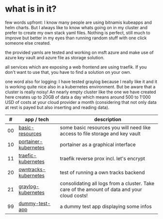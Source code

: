 # what is in it?

few words upfront: I know many people are using bitnamis kubeapps and helm charts. But I always like to know whats going on in my cluster and prefer to create my own stack yaml files. Nothing is perfect, still much to improve but better in my eyes than running random stuff with one click someone else created.

the provided yamls are tested and working on msft azure and make use of azure key vault and azure file as storage solution.

all services which are exposing a web frontend are using traefik. If you don't want to use that, you have to find a solution on your own.

one word also for logging: I have tested graylog because I really like it and it is working quite nice also in a kubernetes environment. But be aware that a cluster is really noisy! An nearly empty cluster like the one we have created here creates up to 20GB of data a day which means around 500 to 1'000 USD of costs at your cloud provider a month (considering that not only data at rest is payed but also inserting and reading data).


| # | app / tech  | description  |
|---|---|---|
| 00 | [basic-resources](https://github.com/avengers-of-dev/collectors-edition/blob/master/004-kubernetes/00-basic-resources.yml) | some basic resources you will need like access to file storage and key vault|
| 10 | [portainer-kubernetes](https://github.com/avengers-of-dev/collectors-edition/blob/master/004-kubernetes/10-portainer-kubernetes.yml) | portainer as a graphical interface |
| 11 | [traefic-kubernetes](https://github.com/avengers-of-dev/collectors-edition/blob/master/004-kubernetes/11-traefic-kubernetes.yml) | traefik reverse prox incl. let's encrypt |
| 20 | [owntracks-kubernetes](https://github.com/avengers-of-dev/collectors-edition/blob/master/004-kubernetes/20-owntracks-mosquitto-kubernetes.yml) | test of running a own tracks backend |
| 21 | [graylog-kubernetes](https://github.com/avengers-of-dev/collectors-edition/blob/master/004-kubernetes/21-graylog-kubernetes.yml) | consolidating all logs from a cluster. Take care of the amount of data and your cloud costs! |
| 99 | [dummy-test-app](https://github.com/avengers-of-dev/collectors-edition/blob/master/004-kubernetes/99-dummy-test-app.yaml) | a dummy test app displaying some infos |
